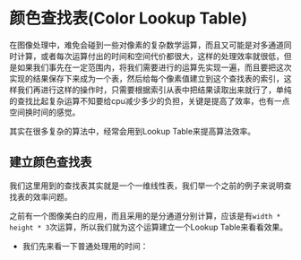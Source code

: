 # 颜色查找表(Color Lookup Table)    

在图像处理中，难免会碰到一些对像素的复杂数学运算，而且又可能是对多通道同时计算，或者每次运算付出的时间和空间代价都很大，这样的处理效率就很低，但是如果我们事先在一定范围内，将我们需要进行的运算先实现一遍，而且要把这次实现的结果保存下来成为一个表，然后给每个像素值建立到这个查找表的索引，这样我们再进行这样的操作时，只需要根据索引从表中把结果读取出来就行了，单纯的查找比起复杂运算不知要给cpu减少多少的负担，关键是提高了效率，也有一点空间换时间的感觉。

其实在很多复杂的算法中，经常会用到Lookup Table来提高算法效率。        

## 建立颜色查找表    

我们这里用到的查找表其实就是一个一维线性表，我们举一个之前的例子来说明查找表的效率问题。     

之前有一个图像美白的应用，而且采用的是分通道分别计算，应该是有`width * height * 3`次运算，所以我们就为这个运算建立一个Lookup Table来看看效果。       

* 我们先来看一下普通处理用的时间：     

```java

```

